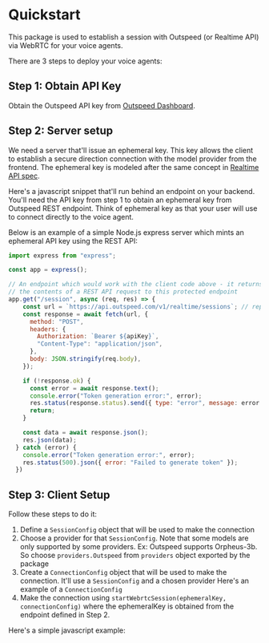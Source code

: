 # Quickstart

This package is used to establish a session with Outspeed (or Realtime API) via WebRTC for your voice agents.

There are 3 steps to deploy your voice agents:

## Step 1: Obtain API Key

Obtain the Outspeed API key from [Outspeed Dashboard](https://dashboard.outspeed.com).

## Step 2: Server setup

We need a server that'll issue an ephemeral key. This key allows the client to establish a secure direction connection with the model provider
from the frontend. The ephemeral key is modeled after the same concept in [Realtime API spec](https://platform.openai.com/docs/guides/realtime#creating-an-ephemeral-token).

Here's a javascript snippet that'll run behind an endpoint on your backend. You'll need the API key from step 1 to obtain an ephemeral
key from Outspeed REST endpoint. Think of ephemeral key as that your user will use to connect directly to the voice agent.

Below is an example of a simple Node.js express server which mints an ephemeral API key using the REST API:

```js
import express from "express";

const app = express();

// An endpoint which would work with the client code above - it returns
// the contents of a REST API request to this protected endpoint
app.get("/session", async (req, res) => {
    const url = `https://api.outspeed.com/v1/realtime/sessions`; // replace with api.openai.com for getting OpenAI token
    const response = await fetch(url, {
      method: "POST",
      headers: {
        Authorization: `Bearer ${apiKey}`,
        "Content-Type": "application/json",
      },
      body: JSON.stringify(req.body),
    });

    if (!response.ok) {
      const error = await response.text();
      console.error("Token generation error:", error);
      res.status(response.status).send({ type: "error", message: error });
      return;
    }

    const data = await response.json();
    res.json(data);
  } catch (error) {
    console.error("Token generation error:", error);
    res.status(500).json({ error: "Failed to generate token" });
  })
```

## Step 3: Client Setup

Follow these steps to do it:

1. Define a `SessionConfig` object that will be used to make the connection
2. Choose a provider for that `SessionConfig`. Note that some models are only supported by some providers.
   Ex: Outspeed supports Orpheus-3b. So choose `providers.Outspeed` from `providers` object exported by the package
3. Create a `ConnectionConfig` object that will be used to make the connection. It'll use a `SessionConfig` and a chosen provider
   Here's an example of a `ConnectionConfig`
4. Make the connection using `startWebrtcSession(ephemeralKey, connectionConfig)` where the ephemeralKey is obtained from the endpoint defined in Step 2.


Here's a simple javascript example:
```js

```
